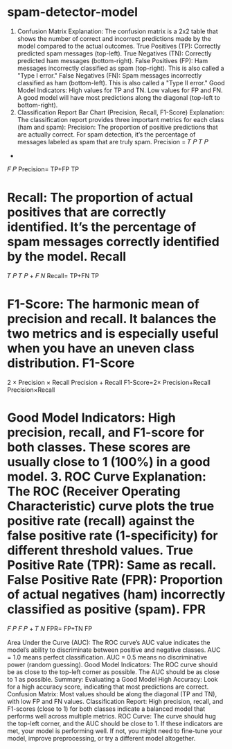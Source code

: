 # spam-detector-model

1. Confusion Matrix
Explanation: The confusion matrix is a 2x2 table that shows the number of correct and incorrect predictions made by the model compared to the actual outcomes.
True Positives (TP): Correctly predicted spam messages (top-left).
True Negatives (TN): Correctly predicted ham messages (bottom-right).
False Positives (FP): Ham messages incorrectly classified as spam (top-right). This is also called a "Type I error."
False Negatives (FN): Spam messages incorrectly classified as ham (bottom-left). This is also called a "Type II error."
Good Model Indicators:
High values for TP and TN.
Low values for FP and FN.
A good model will have most predictions along the diagonal (top-left to bottom-right).
2. Classification Report Bar Chart (Precision, Recall, F1-Score)
Explanation: The classification report provides three important metrics for each class (ham and spam):
Precision: The proportion of positive predictions that are actually correct. For spam detection, it’s the percentage of messages labeled as spam that are truly spam.
Precision
=
𝑇
𝑃
𝑇
𝑃
+
𝐹
𝑃
Precision= 
TP+FP
TP
​
 
Recall: The proportion of actual positives that are correctly identified. It’s the percentage of spam messages correctly identified by the model.
Recall
=
𝑇
𝑃
𝑇
𝑃
+
𝐹
𝑁
Recall= 
TP+FN
TP
​
 
F1-Score: The harmonic mean of precision and recall. It balances the two metrics and is especially useful when you have an uneven class distribution.
F1-Score
=
2
×
Precision
×
Recall
Precision
+
Recall
F1-Score=2× 
Precision+Recall
Precision×Recall
​
 
Good Model Indicators:
High precision, recall, and F1-score for both classes.
These scores are usually close to 1 (100%) in a good model.
3. ROC Curve
Explanation: The ROC (Receiver Operating Characteristic) curve plots the true positive rate (recall) against the false positive rate (1-specificity) for different threshold values.
True Positive Rate (TPR): Same as recall.
False Positive Rate (FPR): Proportion of actual negatives (ham) incorrectly classified as positive (spam).
FPR
=
𝐹
𝑃
𝐹
𝑃
+
𝑇
𝑁
FPR= 
FP+TN
FP
​
 
Area Under the Curve (AUC): The ROC curve’s AUC value indicates the model’s ability to discriminate between positive and negative classes.
AUC = 1.0 means perfect classification.
AUC = 0.5 means no discriminative power (random guessing).
Good Model Indicators:
The ROC curve should be as close to the top-left corner as possible.
The AUC should be as close to 1 as possible.
Summary: Evaluating a Good Model
High Accuracy: Look for a high accuracy score, indicating that most predictions are correct.
Confusion Matrix: Most values should be along the diagonal (TP and TN), with low FP and FN values.
Classification Report: High precision, recall, and F1-scores (close to 1) for both classes indicate a balanced model that performs well across multiple metrics.
ROC Curve: The curve should hug the top-left corner, and the AUC should be close to 1.
If these indicators are met, your model is performing well. If not, you might need to fine-tune your model, improve preprocessing, or try a different model altogether.
